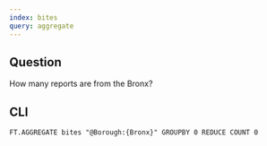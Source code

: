 ```yaml
---
index: bites
query: aggregate
---
```


## Question

How many reports are from the Bronx?

## CLI

```
FT.AGGREGATE bites "@Borough:{Bronx}" GROUPBY 0 REDUCE COUNT 0
```